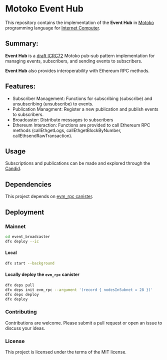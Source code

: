 # Motoko Event Hub 

This repository contains the implementation of the **Event Hub** in [Motoko](https://github.com/dfinity/motoko) programming language for [Internet Computer](https://internetcomputer.org/). 

## Summary:

**Event Hub** is a [draft ICRC72](https://github.com/icdevs/ICEventsWG/blob/main/Meetings/20240529/icrc72draft.md) Motoko pub-sub pattern implementation for managing events, subscribers, and sending events to subscribers.

**Event Hub** also provides interoperability with Ethereum RPC methods.
 
## Features:
- Subscriber Management: Functions for subscribing (subscribe) and unsubscribing (unsubscribe) to events.
- Publication Managment: Register a new publication and publish events to subscribers.
- Broadcaster: Distribute messages to subscribers 
- Ethereum Interaction: Functions are provided to call Ethereum RPC methods (callEthgetLogs, callEthgetBlockByNumber, callEthsendRawTransaction).

## Usage

Subscriptions and publications can be made and explored through the [Candid](https://a4gq6-oaaaa-aaaab-qaa4q-cai.raw.icp0.io/?id=rvrj4-pyaaa-aaaal-ajluq-cai).

## Dependencies
This project depends on [evm_rpc canister](https://github.com/internet-computer-protocol/evm-rpc-canister).

## Deployment

### Mainnet
```bash
cd event_broadcaster
dfx deploy --ic
```

#### Local
```bash
dfx start --background
```

#### Locally deploy the `evm_rpc` canister
```bash
dfx deps pull
dfx deps init evm_rpc --argument '(record { nodesInSubnet = 28 })'
dfx deps deploy
dfx deploy
```
### Contributing
Contributions are welcome. Please submit a pull request or open an issue to discuss your ideas.

### License
This project is licensed under the terms of the MIT license.


